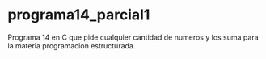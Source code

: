 # programa14_parcial1
Programa 14 en C que pide cualquier cantidad de numeros y los suma para la materia programacion estructurada.
